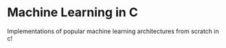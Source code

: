 # Machine Learning in C
Implementations of popular machine learning architectures from scratch in c!
